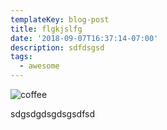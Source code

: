 ```yaml
---
templateKey: blog-post
title: flgkjslfg
date: '2018-09-07T16:37:14-07:00'
description: sdfdsgsd
tags:
  - awesome
---
```

![coffee](/img/chemex.jpg)

sdgsdgdsgdsgsdfsd
